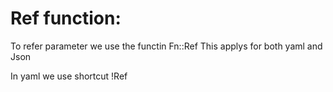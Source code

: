 # Ref function:
To refer parameter we use the functin
Fn::Ref
This applys for both yaml and Json

In yaml we use shortcut
!Ref
